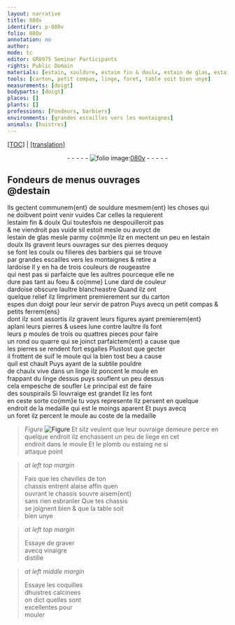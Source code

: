 ```yaml
---
layout: narrative
title: 080v
identifier: p-080v
folio: 080v
annotation: no
author:
mode: tc
editor: GR8975 Seminar Participants
rights: Public Domain
materials: [estain, souldure, estaim fin & doulx, estain de glas, estain doulx, pierres dequoy se font les coulx ou filieres des barbiers, ardoise, carton, ferrem{ens}, pierres, suif, subtile pouldre de chaulx vive, linge, liege, plomb, estaing, vinaigre distille, coquilles dhuistres calcinees]
tools: [carton, petit compas, linge, foret, table soit bien unye]
measurements: [doigt]
bodyparts: [doigt]
places: []
plants: []
professions: [Fondeurs, barbiers]
environments: [grandes escailles vers les montaignes]
animals: [huistres]
---
```


<p><a href="{{ site.baseurl }}/diplomatic/" target="_blank">[TOC]</a> | <a href="{{ site.baseurl }}/texts/p-080v_tl/">[translation]</a></p><div class="folio" align="center">- - - - - <a href="http://gallica.bnf.fr/ark:/12148/btv1b10500001g/f166.image" target="_blank"><img src="https://cu-mkp.github.io/2017-workshop-edition/assets/photo-icon.png" alt="folio image: " style="display:inline-block; margin-bottom:-3px;"/>080v</a> - - - - - </div>  
  

## <span class="pro">Fondeurs</span> de menus ouvrages<br/> <span class="add">@d<span class="m">estain</span></span>

 
Ils gectent communem{ent} de <span class="m">souldure</span> mesmem{ent} les choses qui<br/> ne doibvent point venir vuides Car celles la requierent<br/> l<span class="m">estaim fin & doulx</span> Qui toutesfois ne despouilleroit pas<br/> & ne viendroit pas vuide sil estoit mesle ou avoyct de<br/> l<span class="m">estain de glas</span> <span class="del">mesle</span> <span class="add">parmy</span> co{mm}e ilz en mectent un peu en l<span class="m">estain<br/> doulx</span> Ils gravent leurs ouvrages sur des <span class="m">pierres dequoy<br/> se font les coulx ou filieres des <span class="pro">barbiers</span></span> qui se trouve<br/> par <span class="env">grandes escailles vers les montaignes</span> & retire a<br/> l<span class="m">ardoise</span> Il y en ha de trois couleurs de rougeastre<br/> qui nest pas si parfaicte que les aultres pourceque elle ne<br/> dure pas tant au foeu <span class="del">& co{mme}</span> Lune <span class="del">dard</span> de couleur<br/> d<span class="m">ardoise</span> obscure laultre blancheastre Quand ilz ont<br/> quelque relief ilz limpriment premierement sur du <span class="tl"><span class="m">carton</span></span><br/> espes dun <span class="ms"><span class="bp">doigt</span></span> <span class="add">pour leur servir de patron</span> Puys avecq un <span class="tl">petit compas</span> & petits <span class="m">ferrem{ens}</span><br/> dont ilz sont assortis ilz gravent leurs figures ayant premierem{ent}<br/> aplani leurs <span class="m">pierres</span> & usees lune contre laultre ils font<br/> leurs <span class="del">p</span> moules de trois ou quattres pieces pour faire<br/> un rond ou quarre qui se joinct parfaictem{ent} a cause que<br/> les <span class="m">pierres</span> se rendent fort esgalles Plustost que gecter<br/> il frottent de <span class="m">suif</span> le moule qui la bien tost beu a cause<br/> quil est chault Puys ayant de la <span class="m">subtile pouldre<br/> de chaulx vive</span> dans un <span class="tl"><span class="m">linge</span></span> ilz poncent le moule en<br/> frappant du <span class="tl"><span class="m">linge</span></span> dessus puys souflent un peu dessus<br/> cela empesche de soufler Le principal est de faire<br/> des souspirails Si louvraige est grandet Ilz les font<br/> en ceste sorte co{mm}e tu voys represente Ilz persent en quelque<br/> endroit de la medaille qui est le moings aparent Et puys avecq<br/> un <span class="tl">foret</span> ilz percent le moule au coste de la medaille<br/> 
> *Figure*
> <a href="https://drive.google.com/open?id=0B9-oNrvWdlO5VktqeFlScTAyczQ" target="_blank"><img src="https://cu-mkp.github.io/GR8975-edition/assets/photo-icon.png" alt="Figure" style="display:inline-block; margin-bottom:-3px;"/></a>
 Et silz veulent que leur ouvraige demeure perce en<br/> quelque endroit ilz enchassent un peu de <span class="m">liege</span> en cet<br/> endroit dans le moule Et le <span class="m">plomb</span> ou <span class="m">estaing</span> ne si<br/> attaque point
 
> *at left top margin*
> 
> 
>   Fais que les chevilles de ton<br/> chassis entrent alaise affin quen<br/> <span class="del">ouvrant</span> le chassis souvre aisem{ent}<br/> sans rien esbranler Que tes chassis<br/> se joignent bien & que la <span class="tl">table soit<br/> bien unye</span>
 
> *at left top margin*
> 
> 
>   Essaye de graver<br/> avecq <span class="m">vinaigre<br/> distille</span>
 
> *at left middle margin*
> 
> 
>   Essaye les <span class="m">coquilles<br/> d<span class="al">huistres</span> calcinees</span><br/> on dict quelles sont<br/> excellentes pour<br/> mouler
 
